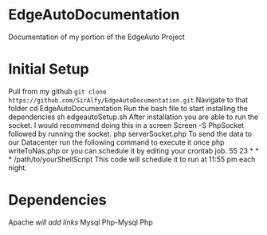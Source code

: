 # EdgeAutoDocumentation
Documentation of my portion of the EdgeAuto Project
# Initial Setup
Pull from my github
`git clone https://github.com/SirAlfy/EdgeAutoDocumentation.git`
Navigate to that folder
cd EdgeAutoDocumentation
Run the bash file to start installing the dependencies
sh edgeautoSetup.sh
After installation you are able to run the socket. I would recommend doing this in a screen
Screen -S PhpSocket
followed by running the socket.
php serverSocket.php
To send the data to our Datacenter run the following command to execute it once
php writeToNas.php
or you can schedule it by editing your crontab job.
55 23 * * * /path/to/yourShellScript
This code will schedule it to run at 11:55 pm each night.


# Dependencies
Apache *will add links*
Mysql
Php-Mysql
Php

